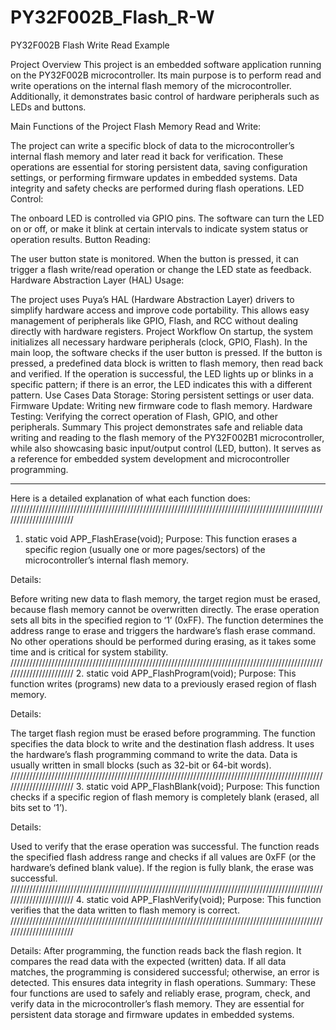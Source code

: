# PY32F002B_Flash_R-W
PY32F002B Flash Write Read Example

Project Overview
This project is an embedded software application running on the PY32F002B microcontroller. Its main purpose is to perform read and write operations on the internal flash memory of the microcontroller. Additionally, it demonstrates basic control of hardware peripherals such as LEDs and buttons.

Main Functions of the Project
Flash Memory Read and Write:

The project can write a specific block of data to the microcontroller’s internal flash memory and later read it back for verification.
These operations are essential for storing persistent data, saving configuration settings, or performing firmware updates in embedded systems.
Data integrity and safety checks are performed during flash operations.
LED Control:

The onboard LED is controlled via GPIO pins.
The software can turn the LED on or off, or make it blink at certain intervals to indicate system status or operation results.
Button Reading:

The user button state is monitored.
When the button is pressed, it can trigger a flash write/read operation or change the LED state as feedback.
Hardware Abstraction Layer (HAL) Usage:

The project uses Puya’s HAL (Hardware Abstraction Layer) drivers to simplify hardware access and improve code portability.
This allows easy management of peripherals like GPIO, Flash, and RCC without dealing directly with hardware registers.
Project Workflow
On startup, the system initializes all necessary hardware peripherals (clock, GPIO, Flash).
In the main loop, the software checks if the user button is pressed.
If the button is pressed, a predefined data block is written to flash memory, then read back and verified.
If the operation is successful, the LED lights up or blinks in a specific pattern; if there is an error, the LED indicates this with a different pattern.
Use Cases
Data Storage: Storing persistent settings or user data.
Firmware Update: Writing new firmware code to flash memory.
Hardware Testing: Verifying the correct operation of Flash, GPIO, and other peripherals.
Summary
This project demonstrates safe and reliable data writing and reading to the flash memory of the PY32F002B1 microcontroller, while also showcasing basic input/output control (LED, button). It serves as a reference for embedded system development and microcontroller programming.
**********************************************************************************************************************
Here is a detailed explanation of what each function does:
///////////////////////////////////////////////////////////////////////////////////////////////////////////////////////
1. static void APP_FlashErase(void);
Purpose:
This function erases a specific region (usually one or more pages/sectors) of the microcontroller’s internal flash memory.

Details:

Before writing new data to flash memory, the target region must be erased, because flash memory cannot be overwritten directly.
The erase operation sets all bits in the specified region to ‘1’ (0xFF).
The function determines the address range to erase and triggers the hardware’s flash erase command.
No other operations should be performed during erasing, as it takes some time and is critical for system stability.
///////////////////////////////////////////////////////////////////////////////////////////////////////////////////////
2. static void APP_FlashProgram(void);
Purpose:
This function writes (programs) new data to a previously erased region of flash memory.

Details:

The target flash region must be erased before programming.
The function specifies the data block to write and the destination flash address.
It uses the hardware’s flash programming command to write the data.
Data is usually written in small blocks (such as 32-bit or 64-bit words).
///////////////////////////////////////////////////////////////////////////////////////////////////////////////////////
3. static void APP_FlashBlank(void);
Purpose:
This function checks if a specific region of flash memory is completely blank (erased, all bits set to ‘1’).

Details:

Used to verify that the erase operation was successful.
The function reads the specified flash address range and checks if all values are 0xFF (or the hardware’s defined blank value).
If the region is fully blank, the erase was successful.
///////////////////////////////////////////////////////////////////////////////////////////////////////////////////////
4. static void APP_FlashVerify(void);
Purpose:
This function verifies that the data written to flash memory is correct.
///////////////////////////////////////////////////////////////////////////////////////////////////////////////////////

Details:
After programming, the function reads back the flash region.
It compares the read data with the expected (written) data.
If all data matches, the programming is considered successful; otherwise, an error is detected.
This ensures data integrity in flash operations.
Summary:
These four functions are used to safely and reliably erase, program, check, and verify data in the microcontroller’s flash memory. They are essential for persistent data storage and firmware updates in embedded systems.
